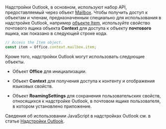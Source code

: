 Надстройки Outlook, в основном, используют набор API, предоставляемый через объект [Mailbox](/javascript/api/outlook/office.mailbox). Чтобы получить доступ к объектам и членам, предназначенным специально для использования в надстройке Outlook, например [объекте Item](/javascript/api/outlook/office.item), [](/javascript/api/office/office.context#office-office-context-mailbox-member) используйте свойство почтового ящика объекта **Context** для доступа к объекту **почтового** ящика, как показано в следующей строке кода.

```js
// Access the Item object.
const item = Office.context.mailbox.item;
```

Кроме того, надстройки Outlook могут использовать следующие объекты.

- Объект **Office** для инициализации.

- Объект **Context** для получения доступа к контенту и отображения языковых свойств.

- Объект **RoamingSettings** для сохранения пользовательских свойств, относящихся к надстройке Outlook, в почтовом ящике пользователя, в котором установлено приложение.

Сведения об использовании JavaScript в надстройках Outlook см. в статье [Надстройки Outlook](../outlook/outlook-add-ins-overview.md).
